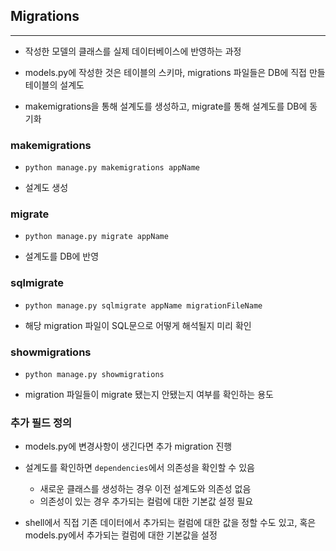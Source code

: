 ## Migrations

---

- 작성한 모델의 클래스를 실제 데이터베이스에 반영하는 과정

- models.py에 작성한 것은 테이블의 스키마, migrations 파일들은 DB에 직접 만들 테이블의 설계도

- makemigrations을 통해 설계도를 생성하고, migrate를 통해 설계도를 DB에 동기화

### makemigrations

- `python manage.py makemigrations appName`

- 설계도 생성

### migrate

- `python manage.py migrate appName`

- 설계도를 DB에 반영

### sqlmigrate

- `python manage.py sqlmigrate appName migrationFileName`

- 해당 migration 파일이 SQL문으로 어떻게 해석될지 미리 확인

### showmigrations

- `python manage.py showmigrations`

- migration 파일들이 migrate 됐는지 안됐는지 여부를 확인하는 용도

### 추가 필드 정의

- models.py에 변경사항이 생긴다면 추가 migration 진행

- 설계도를 확인하면 `dependencies`에서 의존성을 확인할 수 있음
    - 새로운 클래스를 생성하는 경우 이전 설계도와 의존성 없음
    - 의존성이 있는 경우 추가되는 컬럼에 대한 기본값 설정 필요

- shell에서 직접 기존 데이터에서 추가되는 컬럼에 대한 값을 정할 수도 있고, 혹은 models.py에서 추가되는 컬럼에 대한 기본값을 설정
